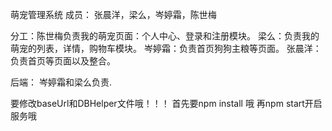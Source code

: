萌宠管理系统
成员：
  张晨洋，梁么，岑婷霜，陈世梅

  分工：陈世梅负责我的萌宠页面：个人中心、登录和注册模块。
        梁么：负责我的萌宠的列表，详情，购物车模块。
        岑婷霜：负责首页狗狗主粮等页面。
        张晨洋：负责首页等页面以及整合。

  后端：
      岑婷霜和梁么负责.


要修改baseUrl和DBHelper文件哦！！！
首先要npm install 哦
再npm start开启服务哦

